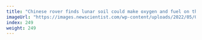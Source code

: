 ```yaml
---
title: "Chinese rover finds lunar soil could make oxygen and fuel on the moon"
imageUrl: "https://images.newscientist.com/wp-content/uploads/2022/05/05135311/SEI_102301534.jpg?width=600"
index: 249
weight: 249
---
```

